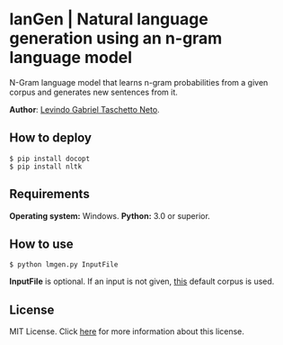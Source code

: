# lanGen | Natural language generation using an n-gram language model

N-Gram language model that learns n-gram probabilities from a given corpus and generates new sentences from it.

__Author__: [Levindo Gabriel Taschetto Neto](http://levindoneto.github.io/).

## How to deploy

```terminal
$ pip install docopt
$ pip install nltk
```

## Requirements

__Operating system:__ Windows.
__Python:__ 3.0 or superior.

## How to use

```terminal
$ python lmgen.py InputFile
```

**InputFile** is optional.
If an input is not given, [this](tests/shakespeare.txt) default corpus is used.

## License

MIT License. Click [here](LICENSE.md) for more information about this license.
